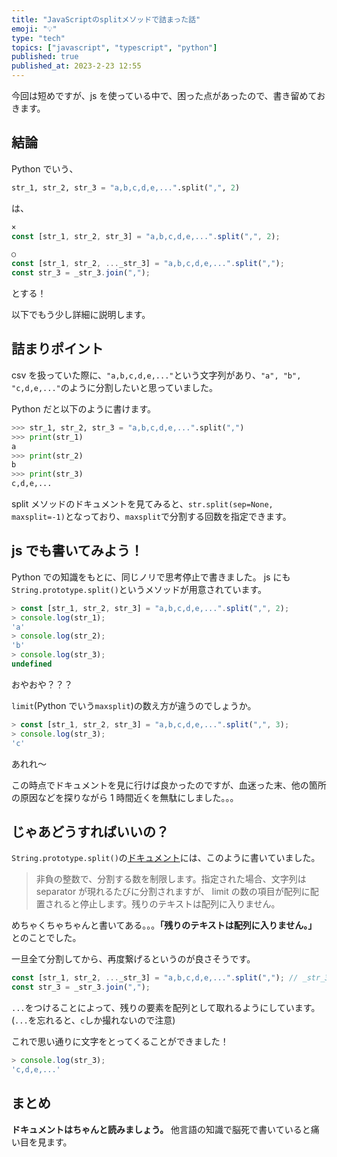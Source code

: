 ```yaml
---
title: "JavaScriptのsplitメソッドで詰まった話"
emoji: "💡"
type: "tech"
topics: ["javascript", "typescript", "python"]
published: true
published_at: 2023-2-23 12:55
---
```


今回は短めですが、js を使っている中で、困った点があったので、書き留めておきます。

## 結論

Python でいう、

```py
str_1, str_2, str_3 = "a,b,c,d,e,...".split(",", 2)
```

は、

```js
×
const [str_1, str_2, str_3] = "a,b,c,d,e,...".split(",", 2);

○
const [str_1, str_2, ..._str_3] = "a,b,c,d,e,...".split(",");
const str_3 = _str_3.join(",");
```

とする！

以下でもう少し詳細に説明します。

## 詰まりポイント

csv を扱っていた際に、`"a,b,c,d,e,..."`という文字列があり、`"a", "b", "c,d,e,..."`のように分割したいと思っていました。

Python だと以下のように書けます。

```py
>>> str_1, str_2, str_3 = "a,b,c,d,e,...".split(",")
>>> print(str_1)
a
>>> print(str_2)
b
>>> print(str_3)
c,d,e,...
```

split メソッドのドキュメントを見てみると、`str.split(sep=None, maxsplit=-1)`となっており、`maxsplit`で分割する回数を指定できます。

## js でも書いてみよう！

Python での知識をもとに、同じノリで思考停止で書きました。
js にも`String.prototype.split()`というメソッドが用意されています。

```js
> const [str_1, str_2, str_3] = "a,b,c,d,e,...".split(",", 2);
> console.log(str_1);
'a'
> console.log(str_2);
'b'
> console.log(str_3);
undefined
```

おやおや？？？

`limit`(Python でいう`maxsplit`)の数え方が違うのでしょうか。

```js
> const [str_1, str_2, str_3] = "a,b,c,d,e,...".split(",", 3);
> console.log(str_3);
'c'
```

あれれ〜

この時点でドキュメントを見に行けば良かったのですが、血迷った末、他の箇所の原因などを探りながら 1 時間近くを無駄にしました。。。

## じゃあどうすればいいの？

`String.prototype.split()`の[ドキュメント](https://developer.mozilla.org/ja/docs/Web/JavaScript/Reference/Global_Objects/String/split)には、このように書いていました。

> 非負の整数で、分割する数を制限します。指定された場合、文字列は separator が現れるたびに分割されますが、 limit の数の項目が配列に配置されると停止します。残りのテキストは配列に入りません。

めちゃくちゃちゃんと書いてある。。。**「残りのテキストは配列に入りません。」** とのことでした。

一旦全て分割してから、再度繋げるというのが良さそうです。

```js
const [str_1, str_2, ..._str_3] = "a,b,c,d,e,...".split(","); // _str_3 = ['c', 'd', 'e', '...']
const str_3 = _str_3.join(",");
```

`...`をつけることによって、残りの要素を配列として取れるようにしています。(`...`を忘れると、`c`しか撮れないので注意)

これで思い通りに文字をとってくることができました！

```js
> console.log(str_3);
'c,d,e,...'
```

## まとめ

**ドキュメントはちゃんと読みましょう。**
他言語の知識で脳死で書いていると痛い目を見ます。
